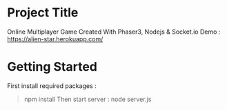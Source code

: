 # Project Title
Online Multiplayer Game Created With Phaser3, Nodejs & Socket.io
Demo : https://alien-star.herokuapp.com/


# Getting Started
First install required packages :
> npm install
Then start server :
> node server.js

